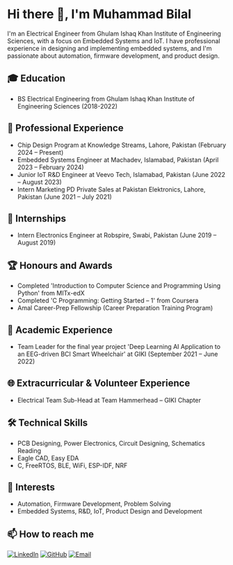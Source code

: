 # Hi there 👋, I'm Muhammad Bilal

I'm an Electrical Engineer from Ghulam Ishaq Khan Institute of Engineering Sciences, with a focus on Embedded Systems and IoT. I have professional experience in designing and implementing embedded systems, and I'm passionate about automation, firmware development, and product design.

## 🎓 Education

- BS Electrical Engineering from Ghulam Ishaq Khan Institute of Engineering Sciences (2018-2022)

## 💼 Professional Experience

- Chip Design Program at Knowledge Streams, Lahore, Pakistan (February 2024 – Present)
- Embedded Systems Engineer at Machadev, Islamabad, Pakistan (April 2023 – February 2024)
- Junior IoT R&D Engineer at Veevo Tech, Islamabad, Pakistan (June 2022 – August 2023)
- Intern Marketing PD Private Sales at Pakistan Elektronics, Lahore, Pakistan (June 2021 – July 2021)

## 🎯 Internships

- Intern Electronics Engineer at Robspire, Swabi, Pakistan (June 2019 – August 2019)

## 🏆 Honours and Awards

- Completed 'Introduction to Computer Science and Programming Using Python' from MITx-edX
- Completed 'C Programming: Getting Started – 1' from Coursera
- Amal Career-Prep Fellowship (Career Preparation Training Program)

## 🔬 Academic Experience

- Team Leader for the final year project 'Deep Learning AI Application to an EEG-driven BCI Smart Wheelchair' at GIKI (September 2021 – June 2022)

## 🌐 Extracurricular & Volunteer Experience

- Electrical Team Sub-Head at Team Hammerhead – GIKI Chapter

## 🛠 Technical Skills

- PCB Designing, Power Electronics, Circuit Designing, Schematics Reading
- Eagle CAD, Easy EDA
- C, FreeRTOS, BLE, WiFi, ESP-IDF, NRF

## 🌱 Interests

- Automation, Firmware Development, Problem Solving
- Embedded Systems, R&D, IoT, Product Design and Development

## 📫 How to reach me

[![LinkedIn](https://img.shields.io/badge/LinkedIn-Connect-blue)](https://www.linkedin.com/in/muhammad-bilal7317)
[![GitHub](https://img.shields.io/badge/GitHub-Follow-green)](https://github.com/bilal7317)
[![Email](https://img.shields.io/badge/Email-Contact-D14836)](mailto:muhammadbilal7317@gmail.com)



<!--
**bilal7317/bilal7317** is a ✨ _special_ ✨ repository because its `README.md` (this file) appears on your GitHub profile.

Here are some ideas to get you started:

- 🔭 I’m currently working on ...
- 🌱 I’m currently learning ...
- 👯 I’m looking to collaborate on ...
- 🤔 I’m looking for help with ...
- 💬 Ask me about ...
- 📫 How to reach me: ...
- 😄 Pronouns: ...
- ⚡ Fun fact: ...
-->
